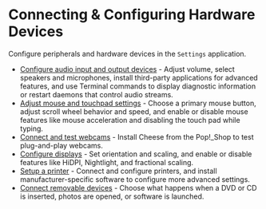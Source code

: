 # Connecting & Configuring Hardware Devices

Configure peripherals and hardware devices in the `Settings` application.

- [Configure audio input and output devices](audio-mic.md) - Adjust volume, select speakers and microphones, install third-party applications for advanced  features, and use Terminal commands to display diagnostic information or restart daemons that control audio streams.
- [Adjust mouse and touchpad settings](mouse-touchpad.md) - Choose a primary mouse button, adjust scroll wheel behavior and speed, and enable or disable mouse features like mouse acceleration and disabling the touch pad while typing.
- [Connect and test webcams]() - Install Cheese from the Pop!\_Shop to test plug-and-play webcams.
- [Configure displays](displays.md) - Set orientation and scaling, and enable or disable features like HiDPI, Nightlight, and fractional scaling.
- [Setup a printer](printers.md) - Connect and configure printers, and install manufacturer-specific software to configure more advanced settings.
- [Connect removable devices](removable-media.md) - Choose what happens when a DVD or CD is inserted, photos are opened, or software is launched.
